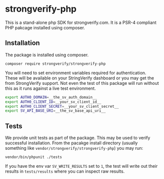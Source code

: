 strongverify-php
================

This is a stand-alone php SDK for strongverify.com. It is a PSR-4 compliant PHP pakcage installed using composer.

Installation
------------

The package is installed using composer.

```
composer require strongverify/strongverify-php
```

You will need to set environment variables required for authentication. These will be available on your StringVerify dashboard or you may get the from StrongVerify support. Not even the test of this package will run without this as it runs against a live test environment. 

```bash
export AUTH0_DOMAIN=__the_sv_auth_domain__
export AUTH0_CLIENT_ID=__your_sv_client_id__
export AUTH0_CLIENT_SECRET=__your_sv_client_secret__
export SV_API_BASE_URI=__the_sv_base_api_uri__
```

Tests
-----

We provide unit tests as part of the package. This may be used to verify successful installation. From the pacakge install directory (usually something like `vendor/strongverify/strongverify-php`)  you may run:
```
vendor/bin/phpunit ./tests
```
If you have the env var `SV_WRITE_RESULTS` set to `1`, the test will write out their results in `tests/results` where you can inspect raw results.


